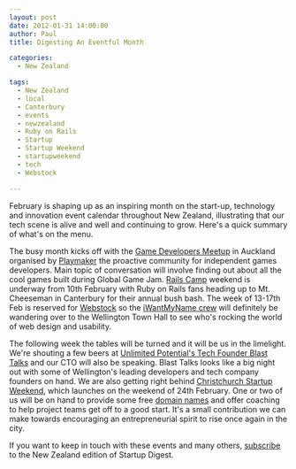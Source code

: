 ```yaml
---
layout: post
date: 2012-01-31 14:00:00
author: Paul
title: Digesting An Eventful Month

categories:
  - New Zealand

tags:
  - New Zealand
  - local
  - Canterbury
  - events
  - newzealand
  - Ruby on Rails
  - Startup
  - Startup Weekend
  - startupweekend
  - tech
  - Webstock

---
```


February is shaping up as an inspiring month on the start-up, technology and innovation event calendar throughout New Zealand, illustrating that our tech scene is alive and well and continuing to grow. Here's a quick summary of what's on the menu.

The busy month kicks off with the [Game Developers Meetup](http://www.meetup.com/playmaker/) in Auckland organised by [Playmaker](http://archived.link/http://playmaker.org.nz/) the proactive community for independent games developers. Main topic of conversation will involve finding out about all the cool games built during Global Game Jam. [Rails Camp](https://iwantmyname.com/blog/2011/11/rails-camp-on-track.html) weekend is underway from 10th February with Ruby on Rails fans heading up to Mt. Cheeseman in Canterbury for their annual bush bash. The week of 13-17th Feb is reserved for [Webstock](http://www.webstock.org.nz/) so the [iWantMyName crew](https://iwantmyname.co.nz/about) will definitely be wandering over to the Wellington Town Hall to see who's rocking the world of web design and usability.

The following week the tables will be turned and it will be us in the limelight. We're shouting a few beers at [Unlimited Potential's Tech Founder Blast Talks](http://up.org.nz/events/tech_founder_blast_talks) and our CTO will also be speaking. Blast Talks looks like a big night out with some of Wellington's leading developers and tech company founders on hand. We are also getting right behind [Christchurch Startup Weekend](http://christchurch.startupweekend.org/), which launches on the weekend of 24th February. One or two of us will be on hand to provide some free [domain names](https://iwantmyname.co.nz/domains) and offer coaching to help project teams get off to a good start. It's a small contribution we can make towards encouraging an entrepreneurial spirit to rise once again in the city.

If you want to keep in touch with these events and many others, [subscribe](http://startupdigest.com/subscribe/) to the New Zealand edition of Startup Digest.
